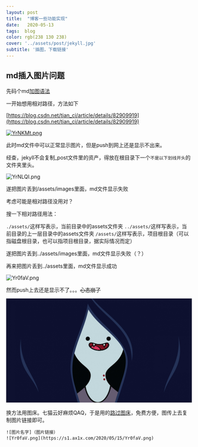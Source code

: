 ```yaml
---
layout: post
title:  "博客一些功能实现"
date:   2020-05-13 
tags:  blog
color: rgb(238 130 238)
cover: '../assets/post/jekyll.jpg'
subtitle: '插图，下载链接'
---
```




## md插入图片问题

先码个md[加图语法](https://www.jianshu.com/p/280c6a6f2594)

一开始想用相对路径，方法如下

[https://blog.csdn.net/tian_ci/article/details/82909919](https://blog.csdn.net/tian_ci/article/details/82909919)

[![YrNKMt.png](https://s1.ax1x.com/2020/05/15/YrNKMt.png)](https://imgchr.com/i/YrNKMt)

此时md文件中可以正常显示图片，但是push到网上还是显示不出来。

经查，jekyll不会复制_post文件里的资产，得放在根目录下一个`不是以下划线开头`的文件夹里头。

![YrNLQI.png](https://s1.ax1x.com/2020/05/15/YrNLQI.png)

遂把图片丢到/assets/images里面，md文件显示失败

考虑可能是相对路径没用对？

搜一下相对路径用法：

`./assets/`这样写表示，当前目录中的assets文件夹
`../assets/`这样写表示，当前目录的上一层目录中的assets文件夹
`/assets/`这样写表示，项目根目录（可以指磁盘根目录，也可以指项目根目录，据实际情况而定）



遂把图片丢到../assets/images里面，md文件显示失败（？）

再来把图片丢到../assets里面，md文件显示成功

![Yr0faV.png](https://s1.ax1x.com/2020/05/15/Yr0faV.png)

然而push上去还是显示不了。。。~~心态崩了~~

![test1](../assets/test1.png)

换方法用图床。七猫云好麻烦QAQ，于是用的[路过图床](https://imgchr.com/)，免费方便，图传上去复制图片链接即可。

```
![图片名字]（图片链接）
![Yr0faV.png](https://s1.ax1x.com/2020/05/15/Yr0faV.png)
```

